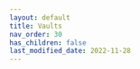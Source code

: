 ```yaml
---
layout: default
title: Vaults
nav_order: 30
has_children: false
last_modified_date: 2022-11-28
---
```


